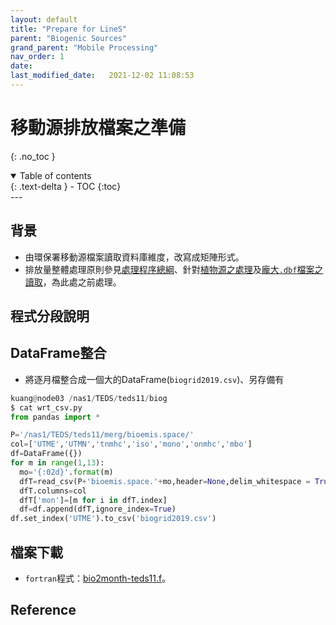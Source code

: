 ```yaml
---
layout: default
title: "Prepare for LineS"
parent: "Biogenic Sources"
grand_parent: "Mobile Processing"
nav_order: 1
date:               
last_modified_date:   2021-12-02 11:08:53
---
```


# 移動源排放檔案之準備
{: .no_toc }

<details open markdown="block">
  <summary>
    Table of contents
  </summary>
  {: .text-delta }
- TOC
{:toc}
</details>
---

## 背景
- 由環保署移動源檔案讀取資料庫維度，改寫成矩陣形式。
- 排放量整體處理原則參見[處理程序總綱](https://sinotec2.github.io/jtd/docs/EmsProc/#處理程序總綱)、針對[植物源之處理](https://sinotec2.github.io/jtd/docs/EmisProc/biog/)及[龐大`.dbf`檔案之讀取](https://sinotec2.github.io/jtd/docs/EmisProc/dbf2csv.py/)，為此處之前處理。  

## 程式分段說明


## DataFrame整合
- 將逐月檔整合成一個大的DataFrame(`biogrid2019.csv`)、另存備有
```python
kuang@node03 /nas1/TEDS/teds11/biog
$ cat wrt_csv.py
from pandas import *

P='/nas1/TEDS/teds11/merg/bioemis.space/'
col=['UTME','UTMN','tnmhc','iso','mono','onmhc','mbo']
df=DataFrame({})
for m in range(1,13):
  mo='{:02d}'.format(m)
  dfT=read_csv(P+'bioemis.space.'+mo,header=None,delim_whitespace = True)
  dfT.columns=col
  dfT['mon']=[m for i in dfT.index]
  df=df.append(dfT,ignore_index=True)
df.set_index('UTME').to_csv('biogrid2019.csv')
```

## 檔案下載
- `fortran`程式：[bio2month-teds11.f](https://raw.githubusercontent.com/sinotec2/jtd/main/docs/EmisProc/biog/bio2month-teds11.f)。

## Reference
